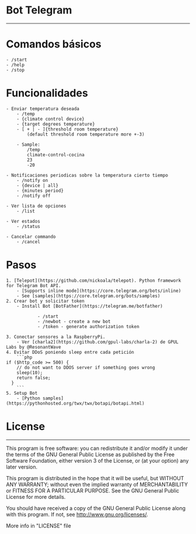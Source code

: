 # Bot Telegram
--------------

# Comandos básicos
    - /start
    - /help
    - /stop

# Funcionalidades
    - Enviar temperatura deseada
        - /temp
        - {climate control device}
        - {target degrees temperature}
        - [ + | - ]{threshold room temperature}
            (default threshold room temperature more +-3)

        - Sample:
            /temp
            climate-control-cocina
            23
            -20

    - Notificaciones periodicas sobre la temperatura cierto tiempo
        - /notify on
        - {device | all}
        - {minutes period}
        - /notify off

    - Ver lista de opciones
        - /list

    - Ver estados
        - /status

    - Cancelar commando
        - /cancel

# Pasos
    1. [Telepot](https://github.com/nickoala/telepot). Python framework for Telegram Bot API.
        - [Supports inline mode](https://core.telegram.org/bots/inline)
        - See [samples](https://core.telegram.org/bots/samples)
    2. Crear bot y solicitar token
        - Install Bot [BotFather](https://telegram.me/botfather)
```telegram
            - /start
            - /newbot - create a new bot
            - /token - generate authorization token
```
    3. Conectar sensores a la RaspberryPi.
        - Ver [charla2](https://github.com/gpul-labs/charla-2) de GPUL Labs by @ResonantWave
    4. Evitar DDoS poniendo sleep entre cada petición
        ```php
    if ($http_code >= 500) {
        // do not want to DDOS server if something goes wrong
        sleep(10);
        return false;
      }
        ```  
    5. Setup Bot
        - [Python samples](https://pythonhosted.org/twx/twx/botapi/botapi.html)

# License
---------
This program is free software: you can redistribute it and/or modify it under the terms of the GNU General Public License as published by the Free Software Foundation, either version 3 of the License, or (at your option) any later version.

This program is distributed in the hope that it will be useful, but WITHOUT ANY WARRANTY; without even the implied warranty of MERCHANTABILITY or FITNESS FOR A PARTICULAR PURPOSE. See the GNU General Public License for more details.

You should have received a copy of the GNU General Public License along with this program. If not, see http://www.gnu.org/licenses/.

More info in "LICENSE" file
